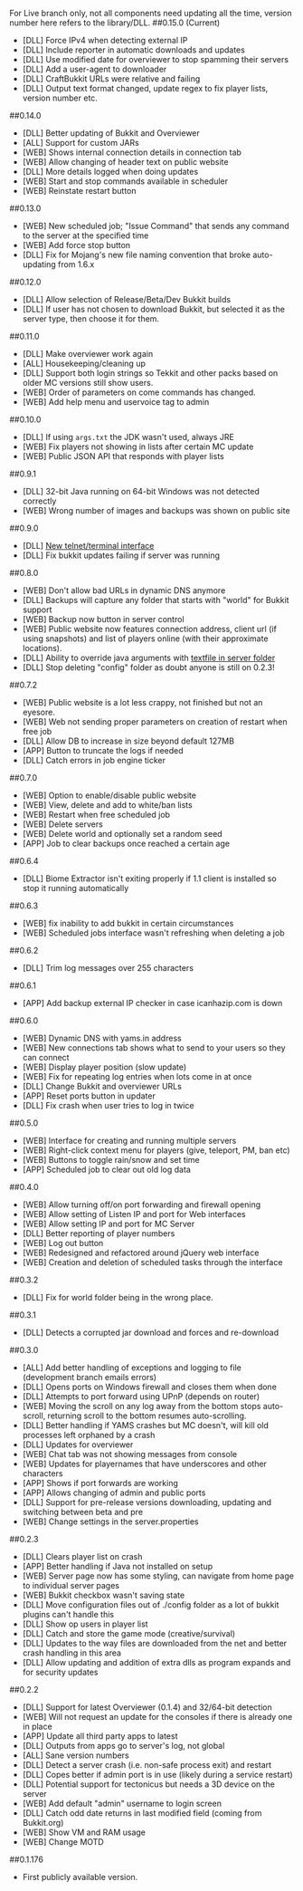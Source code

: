 For Live branch only, not all components need updating all the time, version number here refers to the library/DLL.
##0.15.0 (Current)
  * [DLL] Force IPv4 when detecting external IP
  * [DLL] Include reporter in automatic downloads and updates
  * [DLL] Use modified date for overviewer to stop spamming their servers
  * [DLL] Add a user-agent to downloader
  * [DLL] CraftBukkit URLs were relative and failing
  * [DLL] Output text format changed, update regex to fix player lists, version number etc.

##0.14.0
  * [DLL] Better updating of Bukkit and Overviewer
  * [ALL] Support for custom JARs
  * [WEB] Shows internal connection details in connection tab
  * [WEB] Allow changing of header text on public website
  * [DLL] More details logged when doing updates
  * [WEB] Start and stop commands available in scheduler
  * [WEB] Reinstate restart button

##0.13.0
  * [WEB] New scheduled job; "Issue Command" that sends any command to the server at the specified time
  * [WEB] Add force stop button
  * [DLL] Fix for Mojang's new file naming convention that broke auto-updating from 1.6.x

##0.12.0
  * [DLL] Allow selection of Release/Beta/Dev Bukkit builds
  * [DLL] If user has not chosen to download Bukkit, but selected it as the server type, then choose it for them.

##0.11.0
  * [DLL] Make overviewer work again
  * [ALL] Housekeeping/cleaning up
  * [DLL] Support both login strings so Tekkit and other packs based on older MC versions still show users.
  * [WEB] Order of parameters on come commands has changed.
  * [WEB] Add help menu and uservoice tag to admin

##0.10.0
  * [DLL] If using `args.txt` the JDK wasn't used, always JRE
  * [WEB] Fix players not showing in lists after certain MC update
  * [WEB] Public JSON API that responds with player lists

##0.9.1
  * [DLL] 32-bit Java running on 64-bit Windows was not detected correctly
  * [WEB] Wrong number of images and backups was shown on public site

##0.9.0
  * [DLL] [New telnet/terminal interface](https://github.com/richardbenson/YAMS/wiki/Telnet-interface)
  * [DLL] Fix bukkit updates failing if server was running

##0.8.0
  * [WEB] Don't allow bad URLs in dynamic DNS anymore
  * [DLL] Backups will capture any folder that starts with "world" for Bukkit support
  * [WEB] Backup now button in server control
  * [WEB] Public website now features connection address, client url (if using snapshots) and list of players online (with their approximate locations).
  * [DLL] Ability to override java arguments with [textfile in server folder](https://github.com/richardbenson/YAMS/wiki/Specifying-your-own-launch-options)
  * [DLL] Stop deleting "config" folder as doubt anyone is still on 0.2.3!

##0.7.2
  * [WEB] Public website is a lot less crappy, not finished but not an eyesore.
  * [WEB] Web not sending proper parameters on creation of restart when free job
  * [DLL] Allow DB to increase in size beyond default 127MB
  * [APP] Button to truncate the logs if needed
  * [DLL] Catch errors in job engine ticker

##0.7.0 
  * [WEB] Option to enable/disable public website
  * [WEB] View, delete and add to white/ban lists
  * [WEB] Restart when free scheduled job
  * [WEB] Delete servers
  * [WEB] Delete world and optionally set a random seed
  * [APP] Job to clear backups once reached a certain age

##0.6.4
  * [DLL] Biome Extractor isn't exiting properly if 1.1 client is installed so stop it running automatically

##0.6.3
  * [WEB] fix inability to add bukkit in certain circumstances
  * [WEB] Scheduled jobs interface wasn't refreshing when deleting a job

##0.6.2
  * [DLL] Trim log messages over 255 characters

##0.6.1
  * [APP] Add backup external IP checker in case icanhazip.com is down

##0.6.0
  * [WEB] Dynamic DNS with yams.in address
  * [WEB] New connections tab shows what to send to your users so they can connect
  * [WEB] Display player position (slow update)
  * [WEB] Fix for repeating log entries when lots come in at once
  * [DLL] Change Bukkit and overviewer URLs
  * [APP] Reset ports button in updater
  * [DLL] Fix crash when user tries to log in twice

##0.5.0 
  * [WEB] Interface for creating and running multiple servers
  * [WEB] Right-click context menu for players (give, teleport, PM, ban etc)
  * [WEB] Buttons to toggle rain/snow and set time
  * [APP] Scheduled job to clear out old log data

##0.4.0
  * [WEB] Allow turning off/on port forwarding and firewall opening
  * [WEB] Allow setting of Listen IP and port for Web interfaces
  * [WEB] Allow setting IP and port for MC Server
  * [DLL] Better reporting of player numbers
  * [WEB] Log out button
  * [WEB] Redesigned and refactored around jQuery web interface
  * [WEB] Creation and deletion of scheduled tasks through the interface

##0.3.2
  * [DLL] Fix for world folder being in the wrong place.

##0.3.1
  * [DLL] Detects a corrupted jar download and forces and re-download

##0.3.0
  * [ALL] Add better handling of exceptions and logging to file (development branch emails errors)
  * [DLL] Opens ports on Windows firewall and closes them when done
  * [DLL] Attempts to port forward using UPnP (depends on router)
  * [WEB] Moving the scroll on any log away from the bottom stops auto-scroll, returning scroll to the bottom resumes auto-scrolling.
  * [DLL] Better handling if YAMS crashes but MC doesn't, will kill old processes left orphaned by a crash
  * [DLL] Updates for overviewer
  * [WEB] Chat tab was not showing messages from console
  * [WEB] Updates for playernames that have underscores and other characters
  * [APP] Shows if port forwards are working
  * [APP] Allows changing of admin and public ports
  * [DLL] Support for pre-release versions downloading, updating and switching between beta and pre
  * [WEB] Change settings in the server.properties

##0.2.3
  * [DLL] Clears player list on crash
  * [APP] Better handling if Java not installed on setup
  * [WEB] Server page now has some styling, can navigate from home page to individual server pages
  * [WEB] Bukkit checkbox wasn't saving state
  * [DLL] Move configuration files out of ./config folder as a lot of bukkit plugins can't handle this
  * [DLL] Show op users in player list
  * [DLL] Catch and store the game mode (creative/survival)
  * [DLL] Updates to the way files are downloaded from the net and better crash handling in this area
  * [DLL] Allow updating and addition of extra dlls as program expands and for security updates

##0.2.2
  * [DLL] Support for latest Overviewer (0.1.4) and 32/64-bit detection
  * [WEB] Will not request an update for the consoles if there is already one in place
  * [APP] Update all third party apps to latest
  * [DLL] Outputs from apps go to server's log, not global
  * [ALL] Sane version numbers
  * [DLL] Detect a server crash (i.e. non-safe process exit) and restart
  * [DLL] Copes better if admin port is in use (likely during a service restart)
  * [DLL] Potential support for tectonicus but needs a 3D device on the server
  * [WEB] Add default "admin" username to login screen
  * [DLL] Catch odd date returns in last modified field (coming from Bukkit.org)
  * [WEB] Show VM and RAM usage
  * [WEB] Change MOTD

##0.1.176
  * First publicly available version.